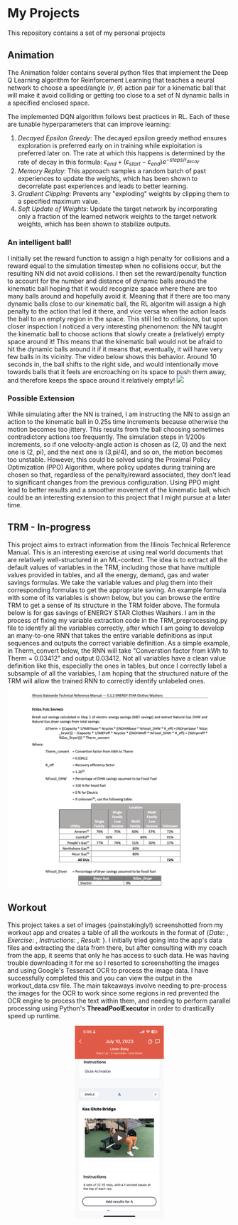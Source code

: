 # My Projects
This repository contains a set of my personal projects

## Animation
The Animation folder contains several python files that implement the Deep Q Learning algorithm for Reinforcement Learning that teaches a neural network to choose a speed/angle ($v$, $\theta$) action pair for a kinematic ball that will make it avoid colliding or getting too close to a set of N dynamic balls in a specified enclosed space.

The implemented DQN algorithm follows best practices in RL. Each of these are tunable hyperparameters that can improve learning:
1. _Decayed Epsilon Greedy_: The decayed epsilon greedy method ensures exploration is preferred early on in training while exploitation is preferred later on. The rate at which this happens is determined by the rate of decay in this formula: $\varepsilon_{end} + (\varepsilon_{start} - \varepsilon_{end})e^{-steps/r_{decay}}$
2. _Memory Replay_: This approach samples a random batch of past experiences to update the weights, which has been shown to decorrelate past experiences and leads to better learning.
3. _Gradient Clipping_: Prevents any "exploding" weights by clipping them to a specified maximum value.
4. _Soft Update of Weights_: Update the target network by incorporating only a fraction of the learned network weights to the target network weights, which has been shown to stabilize outputs.

### An intelligent ball!
I initially set the reward function to assign a high penalty for collisions and a reward equal to the simulation timestep when no collisions occur, but the resulting NN did not avoid collisions. I then set the reward/penalty function to account for the number and distance of dynamic balls around the kinematic ball hoping that it would recognize space where there are too many balls around and hopefully avoid it. Meaning that if there are too many dynamic balls close to our kinematic ball, the RL algoritm will assign a high penalty to the action that led it there, and vice versa when the action leads the ball to an empty region in the space. This still led to collisions, but upon closer inspection I noticed a very interesting phenomenon: the NN taught the kinematic ball to choose actions that slowly create a (relatively) empty space around it! This means that the kinematic ball would not be afraid to hit the dynamic balls around it if it means that, eventually, it will have very few balls in its vicinity. The video below shows this behavior. Around 10 seconds in, the ball shifts to the right side, and would intentionally move towards balls that it feels are encroaching on its space to push them away, and therefore keeps the space around it relatively empty!
![](https://github.com/alaa-qarooni/MyProjects/blob/main/Animation/video.gif)

### Possible Extension
While simulating after the NN is trained, I am instructing the NN to assign an action to the kinematic ball in 0.25s time increments because otherwise the motion becomes
too jittery. This results from the ball choosing sometimes contradictory actions too frequently. The simulation steps in 1/200s increments, so if one velocity-angle action is chosen as (2, 0) and the next one is (2, pi), and the next one is (3,pi/4), and so on, the motion becomes too unstable. However, this could be solved using the Proximal Policy Optimization (PPO) Algorithm, where policy updates during training are chosen so that, regardless of the penalty/reward associated, they don't lead to significant changes from the previous configuration. Using PPO might lead to better results and a smoother movement of the kinematic ball, which could be an interesting extension to this project that I might pursue at a later time.

## TRM - In-progress
This project aims to extract information from the Illinois Technical Reference Manual. This is an interesting exercise at using real world documents that are
relatively well-structured in an ML-context. The idea is to extract all the default values of variables in the TRM, including those that have multiple values
provided in tables, and all the energy, demand, gas and water savings formulas. We take the variable values and plug them into their corresponding formulas to get the
appropriate saving. An example formula with some of its variables is shown below, but you can browse the entire TRM to get a sense of its structure in the TRM folder above. The formula below is for gas savings of ENERGY STAR Clothes Washers. I am in the process of fixing my variable extraction code in the TRM_preprocessing.py file
to identify all the variables correctly, after which I am going to develop an many-to-one RNN that takes the entire variable definitions as input sequences and outputs
the correct variable definition. As a simple example, in Therm_convert below, the RNN will take "Converstion factor from kWh to Therm = 0.03412" and output 0.03412. Not
all variables have a clean value definition like this, especially the ones in tables, but once I correctly label a subsample of all the variables, I am hoping that the structured nature of the TRM will allow the trained RNN to correctly identify unlabeled ones.
![](https://github.com/alaa-qarooni/MyProjects/blob/main/TRM/example.png)

## Workout
This project takes a set of images (painstakingly!) screenshotted from my workout app and creates a table of all the workouts in the format of {_Date_: , _Exercise_: , _Instructions_: , _Result_: }. I initially tried going into the app's data files and extracting the data from there, but after consulting with my coach from the app, it seems that only he has access to such data. He was having trouble downloading it for me so I resorted to screenshotting the images and using Google's Tesseract OCR to process the image data. I have successfully completed this and you can view the output in the workout_data.csv file. The main takeaways involve needing to pre-process the images for the OCR to work since some regions in red prevented the OCR engine to process the text within them, and needing to perform parallel processing using Python's **ThreadPoolExecutor** in order to drasticallly speed up runtime.
<div align="center">
    <img src="https://github.com/alaa-qarooni/MyProjects/blob/main/Workout/images/IMG_0228.PNG" alt="drawing" width="200"/>
</div>
